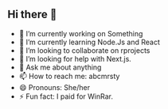 ## Hi there 👋

- 🔭 I’m currently working on Something
- 🌱 I’m currently learning Node.Js and React
- 👯 I’m looking to collaborate on rprojects
- 🤔 I’m looking for help with Next.js.
- 💬 Ask me about anything
- 📫 How to reach me: abcmrsty 
- 😄 Pronouns: She/her
- ⚡ Fun fact: I paid for WinRar.


